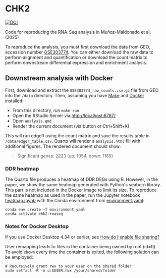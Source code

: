 # CHK2

[![DOI](https://zenodo.org/badge/DOI/10.5281/zenodo.17063542.svg)](https://doi.org/10.5281/zenodo.17063541)

Code for reproducing the RNA-Seq analysis in Muñoz-Maldonado et al. (2025)

To reproduce the analysis, you must first download the data from GEO, accession number [GSE303774](https://www.ncbi.nlm.nih.gov/geo/query/acc.cgi?acc=GSE303774). You can either download the raw data to perform alignment and quantification or download the count matrix to perform downstream differential expression and enrichment analysis.

## Downstream analysis with Docker

First, download and extract the `GSE303774_raw_counts.csv.gz` file from GEO into the `/data` directory. Then, assuming you have [Make](https://www.gnu.org/software/make/) and [Docker](https://www.docker.com/) installed:

- From this directory, run `make run`
- Open the RStudio Server via [http://localhost:8787/](http://localhost:8787/)
- Open `analysis.qmd`
- Render the current document (via button or Ctrl+Shift+K)

This will run edgeR using the count matrix and save the results table in `/data/edger_table.csv`. Quarto will render a `analysis.html` fill with additional figures. The rendered document should show:

> Significant genes: 2223 (up: 1054, down: 1169)

### DDR heatmap

The Quarto file produces a heatmap of DDR DEGs using R. However, in the paper, we show the same heatmap generated with Python's seaborn library. This part is not included in the Docker image to limit its size. To reproduce the same heatmap as used in the paper, run the Jupyter notebook [heatmap.ipynb](heatmap.ipynb) with the Conda environment from [environment.yaml](environment.yaml):

```{bash}
conda env create -f environment.yaml
conda activate chk2-rnaseq
```

### Notes for Docker Desktop

If you use Docker Desktop 4.34 or earlier, see [How do I enable file sharing?](https://docs.docker.com/desktop/troubleshoot-and-support/faqs/linuxfaqs/#how-do-i-enable-file-sharing)

User remapping leads to files in the container being owned by root (id=0). To avoid `chown` every time the container is exited, the following solution can be employed:

```{bash}
# Recursively grant rwx to your user on the shared folder
sudo setfacl -R -m u:$USER:rwx /your/shared/folder
```
